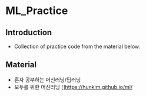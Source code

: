 # ML_Practice

## Introduction
- Collection of practice code from the material below.

## Material
- 혼자 공부하는 머신러닝/딥러닝
- 모두를 위한 머신러닝 []https://hunkim.github.io/ml/
